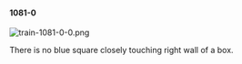 #### 1081-0
![train-1081-0-0.png](https://github.com/lil-lab/nlvr/raw/master/nlvr/train/images/66/train-1081-0-0.png "train-1081-0-0.png")

There is no blue square closely touching right wall of a box.